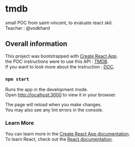# tmdb
small POC from saint-vincent, to evaluate react skil.\
Teacher : @vodkhard

## Overall information

This project was bootstrapped with [Create React App](https://github.com/facebook/create-react-app).\
the POC instructions were to use this API : [TMDB](https://www.themoviedb.org/?language=fr).\
If you want to look more about the instruction : [DOC](https://github.com/qrulleau/tmdb/blob/master/Site_de_films.pdf).

### `npm start`

Runs the app in the development mode.\
Open [http://localhost:3000](http://localhost:3000) to view it in your browser.

The page will reload when you make changes.\
You may also see any lint errors in the console.

### Learn More

You can learn more in the [Create React App documentation](https://create-react-app.dev/docs/getting-started/).\
To learn React, check out the [React documentation](https://react.dev/).